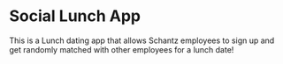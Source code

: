 # Social Lunch App
This is a Lunch dating app that allows Schantz employees to sign up and get randomly matched with other employees for a lunch date!
